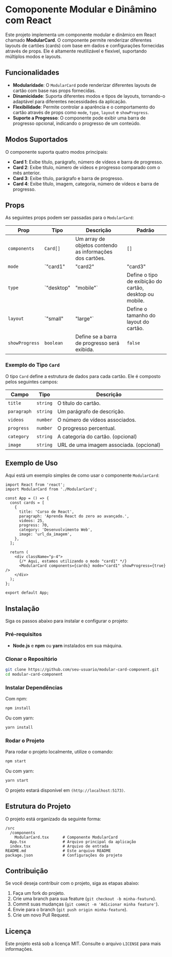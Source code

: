 
# Comoponente Modular e Dinâmino com React

Este projeto implementa um componente modular e dinâmico em React chamado **ModularCard**. O componente permite renderizar diferentes layouts de cartões (cards) com base em dados e configurações fornecidas através de props. Ele é altamente reutilizável e flexível, suportando múltiplos modos e layouts.

## Funcionalidades

- **Modularidade**: O `ModularCard` pode renderizar diferentes layouts de cartão com base nas props fornecidas.
- **Dinamicidade**: Suporta diferentes modos e tipos de layouts, tornando-o adaptável para diferentes necessidades da aplicação.
- **Flexibilidade**: Permite controlar a aparência e o comportamento do cartão através de props como `mode`, `type`, `layout` e `showProgress`.
- **Suporte a Progresso**: O componente pode exibir uma barra de progresso opcional, indicando o progresso de um conteúdo.

## Modos Suportados

O componente suporta quatro modos principais:

- **Card 1**: Exibe título, parágrafo, número de vídeos e barra de progresso.
- **Card 2**: Exibe título, número de vídeos e progresso comparado com o mês anterior.
- **Card 3**: Exibe título, parágrafo e barra de progresso.
- **Card 4**: Exibe título, imagem, categoria, número de vídeos e barra de progresso.

## Props

As seguintes props podem ser passadas para o `ModularCard`:

| Prop          | Tipo                           | Descrição                                                                 | Padrão      |
| ------------- | ------------------------------ | ------------------------------------------------------------------------- | ----------- |
| `components`  | `Card[]`                       | Um array de objetos contendo as informações dos cartões.                  | `[]`        |
| `mode`        | `"card1" | "card2" | "card3" | "card4"` | Define o layout do cartão a ser renderizado.                               | `"card1"`   |
| `type`        | `"desktop" | "mobile"`         | Define o tipo de exibição do cartão, desktop ou mobile.                    | `"desktop"` |
| `layout`      | `"small" | "large"`            | Define o tamanho do layout do cartão.                                      | `"large"`   |
| `showProgress`| `boolean`                      | Define se a barra de progresso será exibida.                               | `false`     |

### Exemplo do Tipo `Card`

O tipo `Card` define a estrutura de dados para cada cartão. Ele é composto pelos seguintes campos:

| Campo       | Tipo     | Descrição                      |
| ----------- | -------- | ------------------------------ |
| `title`     | `string` | O título do cartão.            |
| `paragraph` | `string` | Um parágrafo de descrição.     |
| `videos`    | `number` | O número de vídeos associados. |
| `progress`  | `number` | O progresso percentual.        |
| `category`  | `string` | A categoria do cartão. (opcional) |
| `image`     | `string` | URL de uma imagem associada. (opcional) |

## Exemplo de Uso

Aqui está um exemplo simples de como usar o componente `ModularCard`:

```tsx
import React from 'react';
import ModularCard from './ModularCard';

const App = () => {
  const cards = [
    {
      title: 'Curso de React',
      paragraph: 'Aprenda React do zero ao avançado.',
      videos: 25,
      progress: 70,
      category: 'Desenvolvimento Web',
      image: 'url_da_imagem',
    },
  ];

  return (
    <div className="p-4">
      {/* Aqui, estamos utilizando o modo "card1" */}
      <ModularCard components={cards} mode="card1" showProgress={true} />
    </div>
  );
};

export default App;
```

## Instalação

Siga os passos abaixo para instalar e configurar o projeto:

### Pré-requisitos

- **Node.js** e **npm** ou **yarn** instalados em sua máquina.

### Clonar o Repositório

```bash
git clone https://github.com/seu-usuario/modular-card-component.git
cd modular-card-component
```

### Instalar Dependências

Com npm:

```bash
npm install
```

Ou com yarn:

```bash
yarn install
```

### Rodar o Projeto

Para rodar o projeto localmente, utilize o comando:

```bash
npm start
```

Ou com yarn:

```bash
yarn start
```

O projeto estará disponível em `(http://localhost:5173)`.

## Estrutura do Projeto

O projeto está organizado da seguinte forma:

```
/src
  /components
    ModularCard.tsx      # Componente ModularCard
  App.tsx                # Arquivo principal da aplicação
  index.tsx              # Arquivo de entrada
README.md                # Este arquivo README
package.json             # Configurações do projeto
```

## Contribuição

Se você deseja contribuir com o projeto, siga as etapas abaixo:

1. Faça um fork do projeto.
2. Crie uma branch para sua feature (`git checkout -b minha-feature`).
3. Commit suas mudanças (`git commit -m 'Adicionar minha feature'`).
4. Envie para o branch (`git push origin minha-feature`).
5. Crie um novo Pull Request.

## Licença

Este projeto está sob a licença MIT. Consulte o arquivo `LICENSE` para mais informações.
